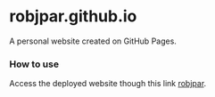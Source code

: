 # robjpar.github.io
A personal website created on GitHub Pages.

### How to use
Access the deployed website though this link [robjpar](https://robjpar.github.io).
